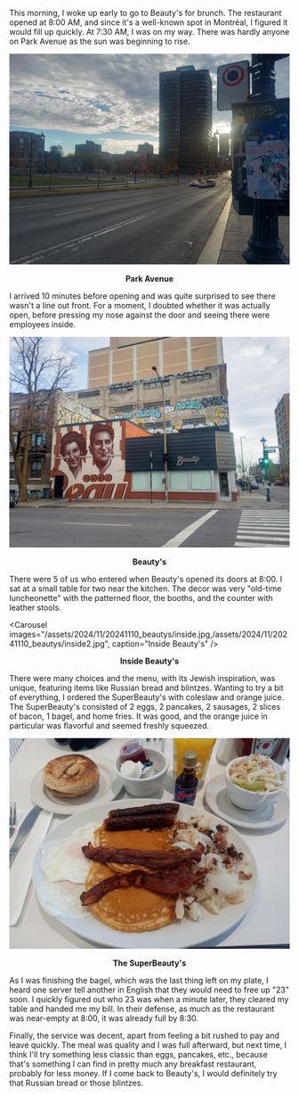 This morning, I woke up early to go to Beauty's for brunch. The restaurant opened at 8:00 AM, and since it's a well-known spot in Montréal, I figured it would fill up quickly. At 7:30 AM, I was on my way. There was hardly anyone on Park Avenue as the sun was beginning to rise.

![Park Avenue](/assets/2024/11/20241110_beautys/parc.jpg)
<p align="center"><b>Park Avenue</b></p>

I arrived 10 minutes before opening and was quite surprised to see there wasn't a line out front. For a moment, I doubted whether it was actually open, before pressing my nose against the door and seeing there were employees inside.

![Beauty's](/assets/2024/11/20241110_beautys/beautys.jpg)
<p align="center"><b>Beauty's</b></p>

There were 5 of us who entered when Beauty's opened its doors at 8:00. I sat at a small table for two near the kitchen. The decor was very "old-time luncheonette" with the patterned floor, the booths, and the counter with leather stools.

<Carousel
    images="/assets/2024/11/20241110_beautys/inside.jpg,/assets/2024/11/20241110_beautys/inside2.jpg",
    caption="Inside Beauty's"
/>
<p align="center"><b>Inside Beauty's</b></p>

There were many choices and the menu, with its Jewish inspiration, was unique, featuring items like Russian bread and blintzes. Wanting to try a bit of everything, I ordered the SuperBeauty's with coleslaw and orange juice. The SuperBeauty's consisted of 2 eggs, 2 pancakes, 2 sausages, 2 slices of bacon, 1 bagel, and home fries. It was good, and the orange juice in particular was flavorful and seemed freshly squeezed.

![The Superbeauty's](/assets/2024/11/20241110_beautys/breakfast.jpg)
<p align="center"><b>The SuperBeauty's</b></p>

As I was finishing the bagel, which was the last thing left on my plate, I heard one server tell another in English that they would need to free up "23" soon. I quickly figured out who 23 was when a minute later, they cleared my table and handed me my bill. In their defense, as much as the restaurant was near-empty at 8:00, it was already full by 8:30.

Finally, the service was decent, apart from feeling a bit rushed to pay and leave quickly. The meal was quality and I was full afterward, but next time, I think I'll try something less classic than eggs, pancakes, etc., because that's something I can find in pretty much any breakfast restaurant, probably for less money. If I come back to Beauty's, I would definitely try that Russian bread or those blintzes.
